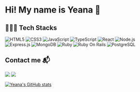 # Hi! My name is Yeana 👋

## 👩🏻‍💻 Tech Stacks
![HTML5](https://img.shields.io/badge/-HTML5-red?style=flat-square&logo=html5&logoColor=white)
![CSS3](https://img.shields.io/badge/-CSS3-blue?style=flat-square&logo=css3&logoColor=white)
![JavaScript](https://img.shields.io/badge/-JavaScript-F7DF1E?style=flat-square&logo=javascript&logoColor=black)
![TypeScript](https://img.shields.io/badge/-TypeScript-3178C6?style=flat-square&logo=typescript&logoColor=white)
![React](https://img.shields.io/badge/-React-61DAFB?style=flat-square&logo=react&logoColor=black)
![Node.js](https://img.shields.io/badge/-Node.js-339933?style=flat-square&logo=nodedotjs&logoColor=white)
![Express.js](https://img.shields.io/badge/-Express-e2e2e2?style=flat-square&logo=express&logoColor=black)
![MongoDB](https://img.shields.io/badge/-MongoDB-47A248?style=flat-square&logo=mongodb&logoColor=white)
![Ruby](https://img.shields.io/badge/-Ruby-CC342D?style=flat-square&logo=ruby&logoColor=white)
![Ruby On Rails](https://img.shields.io/badge/-Ruby_On_Rails-CC0000?style=flat-square&logo=rubyonrails&logoColor=white)
![PostgreSQL](https://img.shields.io/badge/-PostgreSQL-4169E1?style=flat-square&logo=postgresql&logoColor=white)

## Contact me 📬

<a href="mailto: yeana.dev@gmail.com"><img src="https://img.shields.io/badge/yeana.dev@gmail.com-EA4335?style=flat-square&logo=Gmail&logoColor=FFFFFF" /></a> <a href="https://www.linkedin.com/in/yeana-cho-330312113" target="_blank"><img src="https://img.shields.io/badge/LinkedIn-0A66C2?style=flat-square&logo=Linkedin&logoColor=FFFFFF" /></a>

[![Yeana's GitHub stats](https://github-readme-stats.vercel.app/api?username=yeana-dev&bg_color=DEG,FFD3B4,98DDCA&title_color=FFFFFF&hide_border=true)](https://github.com/anuraghazra/github-readme-stats)
